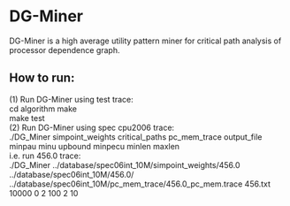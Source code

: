 # DG-Miner  
DG-Miner is a high average utility pattern miner for critical path analysis of processor dependence graph.  
  
## How to run:  
(1) Run DG-Miner using test trace:    
cd algorithm
make    
make test    
(2) Run DG-Miner using spec cpu2006 trace:    
./DG\_Miner simpoint\_weights critical\_paths pc\_mem\_trace output\_file minpau minu upbound minpecu minlen maxlen    
i.e. run 456.0 trace:    
./DG\_Miner ../database/spec06int\_10M/simpoint\_weights/456.0 ../database/spec06int\_10M/456.0/ ../database/spec06int\_10M/pc\_mem\_trace/456.0\_pc\_mem.trace 456.txt 10000 0 2 100 2 10  
